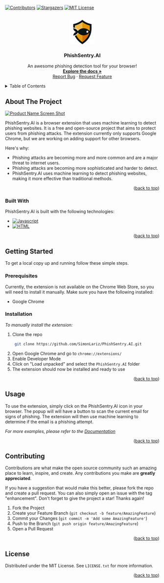 
<a name="readme-top"></a>

[![Contributors][contributors-shield]][contributors-url]
[![Stargazers][stars-shield]][stars-url]
[![MIT License][license-shield]][license-url]

<!-- PROJECT LOGO -->
<br />
<div align="center">
  <a href="https://github.com/SimonLariz/PhishSentry.AI">
    <img src="images/logo.png" alt="Logo" width="80" height="80">
  </a>

  <h3 align="center">PhishSentry.AI</h3>

  <p align="center">
    An awesome phishing detection tool for your browser!
    <br />
    <a href="https://github.com/SimonLariz/PhishSentry.AI/blob/main/README.md"><strong>Explore the docs »</strong></a>
    <br />
    <a href="https://github.com/SimonLariz/PhishSentry.AI/issues">Report Bug</a>
    ·
    <a href="https://github.com/SimonLariz/PhishSentry.AI/issues">Request Feature</a>
  </p>
</div>



<!-- TABLE OF CONTENTS -->
<details>
  <summary>Table of Contents</summary>
  <ol>
    <li>
      <a href="#about-the-project">About The Project</a>
      <ul>
        <li><a href="#built-with">Built With</a></li>
      </ul>
    </li>
    <li>
      <a href="#getting-started">Getting Started</a>
      <ul>
        <li><a href="#prerequisites">Prerequisites</a></li>
        <li><a href="#installation">Installation</a></li>
      </ul>
    </li>
    <li><a href="#usage">Usage</a></li>
    <li><a href="#contributing">Contributing</a></li>
    <li><a href="#license">License</a></li>
  </ol>
</details>



<!-- ABOUT THE PROJECT -->
## About The Project

[![Product Name Screen Shot][product-screenshot]](https://example.com)

PhishSentry.AI is a browser extension that uses machine learning to detect phishing websites. It is a free and open-source project that aims to protect users from phishing attacks. The extension currently only supports Google Chrome, but we are working on adding support for other browsers.

Here's why:
* Phishing attacks are becoming more and more common and are a major threat to internet users.
* Phishing attacks are becoming more sophisticated and harder to detect.
* PhishSentry.AI uses machine learning to detect phishing websites, making it more effective than traditional methods.


<p align="right">(<a href="#readme-top">back to top</a>)</p>

### Built With

PhishSentry.AI is built with the following technologies:


* [![Javascript][Javascript]][Javascript-url]
* [![HTML][HTML]][HTML-url]


<p align="right">(<a href="#readme-top">back to top</a>)</p>



<!-- GETTING STARTED -->
## Getting Started

To get a local copy up and running follow these simple steps. 

### Prerequisites

Currently, the extension is not available on the Chrome Web Store, so you will need to install it manually. Make sure you have the following installed:

* Google Chrome


### Installation

_To manually install the extension:_

1. Clone the repo
   ```sh
    git clone https://github.com/SimonLariz/PhishSentry.AI.git
   ```
2. Open Google Chrome and go to `chrome://extensions/`
3. Enable Developer Mode
4. Click on "Load unpacked" and select the `PhishSentry.AI` folder
5. The extension should now be installed and ready to use

<p align="right">(<a href="#readme-top">back to top</a>)</p>



<!-- USAGE EXAMPLES -->
## Usage

To use the extension, simply click on the PhishSentry.AI icon in your browser. The popup will will have a button to scan the current email for signs of phishing. The extension will then use machine learning to determine if the email is a phishing attempt.

_For more examples, please refer to the [Documentation](https://example.com)_

<p align="right">(<a href="#readme-top">back to top</a>)</p>

<!-- CONTRIBUTING -->
## Contributing

Contributions are what make the open source community such an amazing place to learn, inspire, and create. Any contributions you make are **greatly appreciated**.

If you have a suggestion that would make this better, please fork the repo and create a pull request. You can also simply open an issue with the tag "enhancement".
Don't forget to give the project a star! Thanks again!

1. Fork the Project
2. Create your Feature Branch (`git checkout -b feature/AmazingFeature`)
3. Commit your Changes (`git commit -m 'Add some AmazingFeature'`)
4. Push to the Branch (`git push origin feature/AmazingFeature`)
5. Open a Pull Request

<p align="right">(<a href="#readme-top">back to top</a>)</p>

<!-- LICENSE -->
## License

Distributed under the MIT License. See `LICENSE.txt` for more information.

<p align="right">(<a href="#readme-top">back to top</a>)</p>


<!-- MARKDOWN LINKS & IMAGES -->
<!-- https://www.markdownguide.org/basic-syntax/#reference-style-links -->
[contributors-shield]: https://img.shields.io/github/contributors/SimonLariz/PhishSentry.AI.svg?style=for-the-badge
[contributors-url]: https://github.com/SimonLariz/PhishSentry.AI/graphs/contributors
[stars-shield]: https://img.shields.io/github/stars/SimonLariz/PhishSentry.AI.svg?style=for-the-badge
[stars-url]: https://github.com/SimonLariz/PhishSentry.AI/stargazers
[license-shield]: https://img.shields.io/github/license/othneildrew/Best-README-Template.svg?style=for-the-badge
[license-url]: https://github.com/SimonLariz/PhishSentry.AI/blob/main/LICENSE

[product-screenshot]: images/screenshot.png

[Javascript]: https://img.shields.io/badge/JavaScript-F7DF1E?style=for-the-badge&logo=javascript&logoColor=black
[Javascript-url]: https://www.javascript.com/
[HTML]: https://img.shields.io/badge/HTML5-E34F26?style=for-the-badge&logo=html5&logoColor=white
[HTML-url]: https://developer.mozilla.org/en-US/docs/Web/Guide/HTML/HTML5
